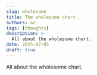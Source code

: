 ```yaml
---
slug: wholesome
title: The wholesome chart
authors: ar
tags: [thoughts]
description: >
  All about the wholesome chart.
date: 2025-07-05
draft: true
---
```


All about the wholesome chart.
